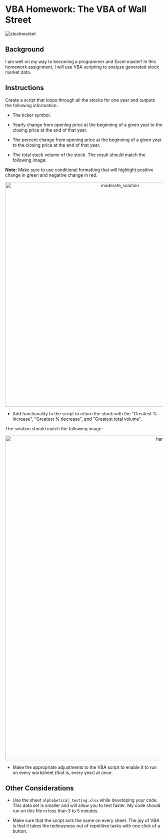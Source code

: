 # VBA Homework: The VBA of Wall Street

![stockmarket](https://user-images.githubusercontent.com/120751287/233563584-e1a1f039-0272-43d0-898e-0d233e46609b.jpg)

## Background

I am well on my way to becoming a programmer and Excel master! In this homework assignment, I will use VBA scripting to analyze generated stock market data.

## Instructions

Create a script that loops through all the stocks for one year and outputs the following information:

* The ticker symbol.

* Yearly change from opening price at the beginning of a given year to the closing price at the end of that year.

* The percent change from opening price at the beginning of a given year to the closing price at the end of that year.

* The total stock volume of the stock. The result should match the following image:

**Note:** Make sure to use conditional formatting that will highlight positive change in green and negative change in red.

<p align="center">
<img width="718" alt="moderate_solution" src="https://user-images.githubusercontent.com/120751287/233561023-5d7063de-db10-4fec-9606-573e8802b9e9.png">

* Add functionality to the script to return the stock with the "Greatest % increase", "Greatest % decrease", and "Greatest total volume". 
 
The solution should match the following image:

<p align="center"> 
<img width="1038" alt="hard_solution" src="https://user-images.githubusercontent.com/120751287/233562240-b041c8c5-bd44-4e0a-a9aa-cb57f9e6309d.png">

* Make the appropriate adjustments to the VBA script to enable it to run on every worksheet (that is, every year) at once.

## Other Considerations

* Use the sheet `alphabetical_testing.xlsx` while developing your code. This data set is smaller and will allow you to test faster. My code should run on this file in less than 3 to 5 minutes.

* Make sure that the script acts the same on every sheet. The joy of VBA is that it takes the tediousness out of repetitive tasks with one click of a button.
